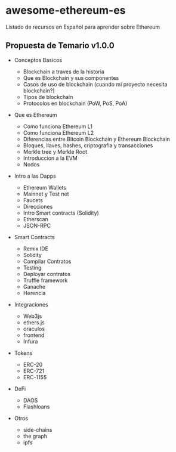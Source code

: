 # awesome-ethereum-es
Listado de recursos en Español para aprender sobre Ethereum

## Propuesta de Temario v1.0.0
* Conceptos Basicos
  * Blockchain a traves de la historia
  * Que es Blockchain y sus componentes
  * Casos de uso de blockchain (cuando mi proyecto necesita blockchain?)
  * Tipos de blockchain
  * Protocolos en blockchain (PoW, PoS, PoA)

* Que es Ethereum
  * Como funciona Ethereum L1
  * Como funciona Ethereum L2
  * Diferencias entre Bitcoin Blockchain y Ethereum Blockchain
  * Bloques, llaves, hashes, criptografia y transacciones
  * Merkle tree y Merkle Root
  * Introduccion a la EVM
  * Nodos

* Intro a las Dapps
  * Ethereum Wallets
  * Mainnet y Test net
  * Faucets
  * Direcciones
  * Intro Smart contracts (Solidity)
  * Etherscan
  * JSON-RPC

* Smart Contracts
  * Remix IDE
  * Solidity
  * Compilar Contratos
  * Testing
  * Deployar contratos
  * Truffle framework
  * Ganache
  * Herencia

* Integraciones 
  * Web3js
  * ethers.js
  * oraculos
  * frontend
  * Infura
  
* Tokens
  * ERC-20
  * ERC-721
  * ERC-1155
 
* DeFi
  * DAOS
  * Flashloans

* Otros
  * side-chains
  * the graph
  * ipfs
  